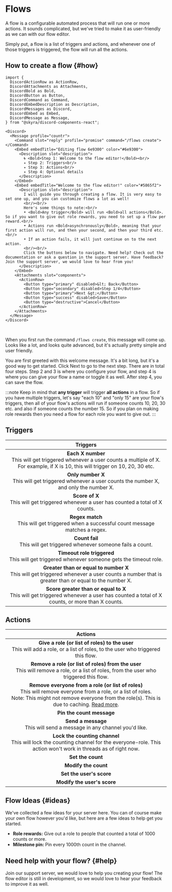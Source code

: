 # Flows

A flow is a configurable automated process that will run one or more actions. It sounds complicated, but we've tried to make it as user-friendly as we can with our flow editor.

Simply put, a flow is a list of triggers and actions, and whenever one of those triggers is triggered, the flow will run all the actions.


## How to create a flow {#how}

```mdx-code-block
import {
  DiscordActionRow as ActionRow,
  DiscordAttachments as Attachments,
  DiscordBold as Bold,
  DiscordButton as Button,
  DiscordCommand as Command,
  DiscordEmbedDescription as Description,
  DiscordMessages as Discord,
  DiscordEmbed as Embed,
  DiscordMessage as Message,
} from "@skyra/discord-components-react";

<Discord>
  <Message profile="countr">
    <Command slot="reply" profile="promise" command="/flows create"></Command>
    <Embed embedTitle="Editing flow 6e9300" color="#6e9300">
      <Description slot="description">
        🌀 <Bold>Step 1: Welcome to the flow editor!</Bold><br/>
        ✴️ Step 2: Triggers<br/>
        ✴️ Step 3: Actions<br/>
        ✴️ Step 4: Optional details
      </Description>
    </Embed>
    <Embed embedTitle="Welcome to the flow editor!" color="#5865f2">
      <Description slot="description">
        I will guide you through creating a flow. It is very easy to set one up, and you can customize flows a lot as well!
        <br/><br/>
        Here's some things to note:<br/>
        • <Bold>Any trigger</Bold> will run <Bold>all actions</Bold>. So if you want to give out role rewards, you need to set up a flow per reward.<br/>
        • Actions run <Bold>asynchronously</Bold>, meaning that your first action will run, and then your second, and then your third etc.<br/>
        • If an action fails, it will just continue on to the next action.
        <br/><br/>
        Click the buttons below to navigate. Need help? Check out the documentation or ask a question in the support server. Have feedback? Join the support server, we would love to hear from you!
      </Description>
    </Embed>
    <Attachments slot="components">
      <ActionRow>
        <Button type="primary" disabled>&lt; Back</Button>
        <Button type="secondary" disabled>Step 1/4</Button>
        <Button type="primary">Next &gt;</Button>
        <Button type="success" disabled>Save</Button>
        <Button type="destructive">Cancel</Button>
      </ActionRow>
    </Attachments>
  </Message>
</Discord>
```

<br/>

When you first run the command `/flows create`, this message will come up. Looks like a lot, and looks quite advanced, but it's actually pretty simple and user friendly.

You are first greeted with this welcome message. It's a bit long, but it's a good way to get started. Click Next to go to the next step. There are in total four steps. Step 2 and 3 is where you configure your flow, and step 4 is where you can give your flow a name or toggle it as well. After step 4, you can save the flow.

:::note
Keep in mind that **any trigger** will trigger **all actions** in a flow. So if you have multiple triggers, let's say "each 10" and "only 15" are your flow's triggers, then all of your flow's actions will run if someone counts 10, 20, 30 etc. and also if someone counts the number 15. So if you plan on making role rewards then you need a flow for each role you want to give out.
:::


## Triggers

| Triggers |
|:--------:|
| **Each X number**<br/>This will get triggered whenever a user counts a multiple of X. For example, if X is 10, this will trigger on 10, 20, 30 etc. |
| **Only number X**<br/>This will get triggered whenever a user counts the number X, and only the number X. |
| **Score of X**<br/>This will get triggered whenever a user has counted a total of X counts. |
| **Regex match**<br/>This will get triggered when a successful count message matches a regex. |
| **Count fail**<br/>This will get triggered whenever someone fails a count. |
| **Timeout role triggered**<br/>This will get triggered whenever someone gets the timeout role. |
| **Greater than or equal to number X**<br/>This will get triggered whenever a user counts a number that is greater than or equal to the number X. |
| **Score greater than or equal to X**<br/>This will get triggered whenever a user has counted a total of X counts, or more than X counts. |


## Actions

| Actions |
|:-------:|
| **Give a role (or list of roles) to the user**<br/>This will add a role, or a list of roles, to the user who triggered this flow. |
| **Remove a role (or list of roles) from the user**<br/>This will remove a role, or a list of roles, from the user who triggered this flow. |
| **Remove everyone from a role (or list of roles)**<br/>This will remove everyone from a role, or a list of roles.<br/>Note: This might not remove everyone from the role(s). This is due to caching. [Read more](../04-troubleshooting.md#role-member-caching). |
| **Pin the count message** |
| **Send a message**<br/>This will send a message in any channel you'd like. |
| **Lock the counting channel**<br/>This will lock the counting channel for the everyone-role. This action won't work in threads as of right now. |
| **Set the count** |
| **Modify the count** |
| **Set the user's score** |
| **Modify the user's score** |


## Flow Ideas {#ideas}

We've collected a few ideas for your server here. You can of course make your own flow however you'd like, but here are a few ideas to help get you started.

  * **Role rewards:** Give out a role to people that counted a total of 1000 counts or more.
  * **Milestone pin:** Pin every 1000th count in the channel.


## Need help with your flow? {#help}

Join our support server, we would love to help you creating your flow! The flow editor is still in development, so we would love to hear your feedback to improve it as well.